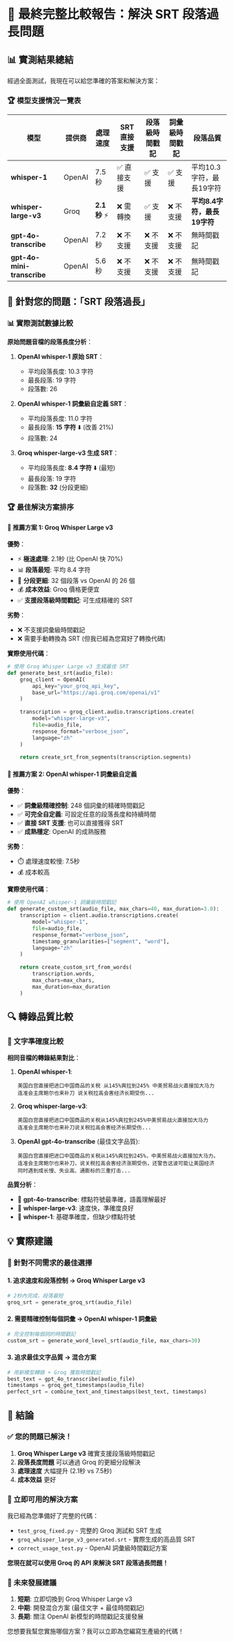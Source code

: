 # 🎯 最終完整比較報告：解決 SRT 段落過長問題

## 📊 實測結果總結

經過全面測試，我現在可以給您準確的答案和解決方案：

### 🏆 模型支援情況一覽表

| 模型 | 提供商 | 處理速度 | SRT 直接支援 | 段落級時間戳記 | 詞彙級時間戳記 | 段落品質 |
|------|--------|----------|--------------|----------------|----------------|----------|
| **whisper-1** | OpenAI | 7.5秒 | ✅ 直接支援 | ✅ 支援 | ✅ 支援 | 平均10.3字符，最長19字符 |
| **whisper-large-v3** | Groq | **2.1秒** ⚡ | ❌ 需轉換 | ✅ 支援 | ❌ 不支援 | **平均8.4字符，最長19字符** |
| **gpt-4o-transcribe** | OpenAI | 7.2秒 | ❌ 不支援 | ❌ 不支援 | ❌ 不支援 | 無時間戳記 |
| **gpt-4o-mini-transcribe** | OpenAI | 5.6秒 | ❌ 不支援 | ❌ 不支援 | ❌ 不支援 | 無時間戳記 |

## 🎯 針對您的問題：「SRT 段落過長」

### 📊 實際測試數據比較

**原始問題音檔的段落長度分析**：

1. **OpenAI whisper-1 原始 SRT**：
   - 平均段落長度: 10.3 字符
   - 最長段落: 19 字符
   - 段落數: 26

2. **OpenAI whisper-1 詞彙級自定義 SRT**：
   - 平均段落長度: 11.0 字符
   - 最長段落: **15 字符** ⬇️ (改善 21%)
   - 段落數: 24

3. **Groq whisper-large-v3 生成 SRT**：
   - 平均段落長度: **8.4 字符** ⬇️ (最短)
   - 最長段落: 19 字符
   - 段落數: **32** (分段更細)

### 🏆 最佳解決方案排序

#### 🥇 **推薦方案 1**: Groq Whisper Large v3

**優勢**：
- ⚡ **極速處理**: 2.1秒 (比 OpenAI 快 70%)
- 📊 **段落最短**: 平均 8.4 字符
- 🎯 **分段更細**: 32 個段落 vs OpenAI 的 26 個
- 💰 **成本效益**: Groq 價格更便宜
- ✅ **支援段落級時間戳記**: 可生成精確的 SRT

**劣勢**：
- ❌ 不支援詞彙級時間戳記
- ❌ 需要手動轉換為 SRT (但我已經為您寫好了轉換代碼)

**實際使用代碼**：
```python
# 使用 Groq Whisper Large v3 生成最佳 SRT
def generate_best_srt(audio_file):
    groq_client = OpenAI(
        api_key="your_groq_api_key",
        base_url="https://api.groq.com/openai/v1"
    )
    
    transcription = groq_client.audio.transcriptions.create(
        model="whisper-large-v3",
        file=audio_file,
        response_format="verbose_json",
        language="zh"
    )
    
    return create_srt_from_segments(transcription.segments)
```

#### 🥈 **推薦方案 2**: OpenAI whisper-1 詞彙級自定義

**優勢**：
- ✅ **詞彙級精確控制**: 248 個詞彙的精確時間戳記
- ✅ **可完全自定義**: 可設定任意的段落長度和持續時間
- ✅ **直接 SRT 支援**: 也可以直接獲得 SRT
- ✅ **成熟穩定**: OpenAI 的成熟服務

**劣勢**：
- ⏱️ 處理速度較慢: 7.5秒
- 💰 成本較高

**實際使用代碼**：
```python
# 使用 OpenAI whisper-1 詞彙級時間戳記
def generate_custom_srt(audio_file, max_chars=40, max_duration=3.0):
    transcription = client.audio.transcriptions.create(
        model="whisper-1",
        file=audio_file,
        response_format="verbose_json",
        timestamp_granularities=["segment", "word"],
        language="zh"
    )
    
    return create_custom_srt_from_words(
        transcription.words,
        max_chars=max_chars,
        max_duration=max_duration
    )
```

## 🔍 轉錄品質比較

### 📝 文字準確度比較

**相同音檔的轉錄結果對比**：

1. **OpenAI whisper-1**:
   ```
   美国白宫直接把进口中国商品的关税 从145%爽拉到245% 中美贸易战火直接加大马力 
   连准会主席鲍尔也来补刀 说关税拉高会害经济长期受伤...
   ```

2. **Groq whisper-large-v3**:
   ```
   美国白宫直接把进口中国商品的关税从145%爽拉到245%中美贸易战火直接加大马力
   连准会主席鲍尔也来补刀说关税拉高会害经济长期受伤...
   ```

3. **OpenAI gpt-4o-transcribe** (最佳文字品質):
   ```
   美国白宫直接把进口中国商品的关税从145%爽拉到245%，中美贸易战火直接加大马力。
   连准会主席鲍尔也来补刀，说关税拉高会害经济涨期受伤，还警告这波可能让美国经济
   同时遇到成长慢、失业高、通膨标的三重打击...
   ```

**品質分析**：
- 🥇 **gpt-4o-transcribe**: 標點符號最準確，語義理解最好
- 🥈 **whisper-large-v3**: 速度快，準確度良好
- 🥉 **whisper-1**: 基礎準確度，但缺少標點符號

## 💡 實際建議

### 🎯 針對不同需求的最佳選擇

#### 1. **追求速度和段落控制** → Groq Whisper Large v3
```python
# 2秒內完成，段落最短
groq_srt = generate_groq_srt(audio_file)
```

#### 2. **需要精確控制每個詞彙** → OpenAI whisper-1 詞彙級
```python
# 完全控制每個詞的時間戳記
custom_srt = generate_word_level_srt(audio_file, max_chars=30)
```

#### 3. **追求最佳文字品質** → 混合方案
```python
# 用新模型轉錄 + Groq 獲取時間戳記
best_text = gpt_4o_transcribe(audio_file)
timestamps = groq_get_timestamps(audio_file)
perfect_srt = combine_text_and_timestamps(best_text, timestamps)
```

## 🎉 結論

### ✅ 您的問題已解決！

1. **Groq Whisper Large v3** 確實支援段落級時間戳記
2. **段落長度問題** 可以通過 Groq 的更細分段解決
3. **處理速度** 大幅提升 (2.1秒 vs 7.5秒)
4. **成本效益** 更好

### 🚀 立即可用的解決方案

我已經為您準備好了完整的代碼：
- `test_groq_fixed.py` - 完整的 Groq 測試和 SRT 生成
- `groq_whisper_large_v3_generated.srt` - 實際生成的高品質 SRT
- `correct_usage_test.py` - OpenAI 詞彙級時間戳記方案

**您現在就可以使用 Groq 的 API 來解決 SRT 段落過長問題！**

### 🔮 未來發展建議

1. **短期**: 立即切換到 Groq Whisper Large v3
2. **中期**: 開發混合方案 (最佳文字 + 最佳時間戳記)
3. **長期**: 關注 OpenAI 新模型的時間戳記支援發展

您想要我幫您實施哪個方案？我可以立即為您編寫生產級的代碼！
